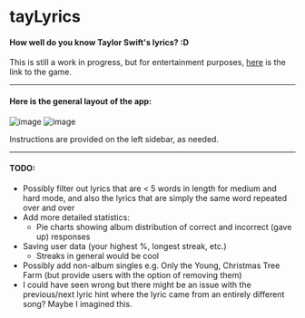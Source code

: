 # tayLyrics

#### How well do you know Taylor Swift's lyrics? :D

This is still a work in progress, but for entertainment purposes, [here](https://jasminex21.shinyapps.io/tayLyrics/) is the link to the game. 

***

#### Here is the general layout of the app: 

![image](https://github.com/jasminex21/tayLyrics/assets/109494334/4e5abd31-beed-463f-a62d-31cff4869fd9)
![image](https://github.com/jasminex21/tayLyrics/assets/109494334/3184dfdb-ec50-4cab-bd41-7a042f49f01f)


Instructions are provided on the left sidebar, as needed. 

***

#### TODO: 
- Possibly filter out lyrics that are < 5 words in length for medium and hard mode, and also the lyrics that are simply the same word repeated over and over
- Add more detailed statistics:
  - Pie charts showing album distribution of correct and incorrect (gave up) responses
- Saving user data (your highest %, longest streak, etc.)
  - Streaks in general would be cool
- Possibly add non-album singles e.g. Only the Young, Christmas Tree Farm (but provide users with the option of removing them)
- I could have seen wrong but there might be an issue with the previous/next lyric hint where the lyric came from an entirely different song? Maybe I imagined this.

